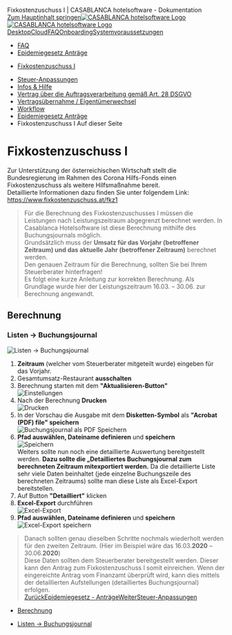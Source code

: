 Fixkostenzuschuss I | CASABLANCA hotelsoftware - Dokumentation  
[Zum Hauptinhalt springen](https://docs.casablanca.at/faq/epidemic_law/fixed_cost_grand1/#__docusaurus_skipToContent_fallback)[![CASABLANCA hotelsoftware Logo](https://docs.casablanca.at/img/logo.png) ![CASABLANCA hotelsoftware Logo](https://docs.casablanca.at/img/Casablanca_LOGO_2022_neg.png)](https://docs.casablanca.at/) [Desktop](https://docs.casablanca.at/desktop/desktop/)[Cloud](https://docs.casablanca.at/cloud/cloud_systems/)[FAQ](https://docs.casablanca.at/faq)[Onboarding](https://docs.casablanca.at/onboarding/fiscalization)[Systemvoraussetzungen](https://docs.casablanca.at/system_requirements)  
* [FAQ](https://docs.casablanca.at/faq/)
* [Epidemiegesetz Anträge](https://docs.casablanca.at/faq/epidemic_law/)
+ [Fixkostenzuschuss I](https://docs.casablanca.at/faq/epidemic_law/fixed_cost_grand1)
* [Steuer-Anpassungen](https://docs.casablanca.at/faq/change_of_taxes/)
* [Infos & Hilfe](https://docs.casablanca.at/faq/info_help/block_vacancies)
* [Vertrag über die Auftragsverarbeitung gemäß Art. 28 DSGVO](https://docs.casablanca.at/faq/dsgvo/)
* [Vertragsübernahme / Eigentümerwechsel](https://docs.casablanca.at/faq/customer_change/)
* [Workflow](https://docs.casablanca.at/faq/workflow/)  
* [Epidemiegesetz Anträge](https://docs.casablanca.at/faq/epidemic_law/)
* Fixkostenzuschuss I
Auf dieser Seite

# Fixkostenzuschuss I  
Zur Unterstützung der österreichischen Wirtschaft stellt die Bundesregierung im Rahmen des Corona Hilfs-Fonds einen Fixkostenzuschuss als weitere Hilfsmaßnahme bereit.  
Detaillierte Informationen dazu finden Sie unter folgendem Link: <https://www.fixkostenzuschuss.at/fkz1>  
> Für die Berechnung des Fixkostenzuschusses I müssen die Leistungen nach Leistungszeitraum abgegrenzt berechnet werden. In Casablanca Hotelsoftware ist diese Berechnung mithilfe des Buchungsjournals möglich.  
Grundsätzlich muss der **Umsatz für das Vorjahr (betroffener Zeitraum) und das aktuelle Jahr (betroffener Zeitraum)** berechnet werden.  
> Den genauen Zeitraum für die Berechnung, sollten Sie bei Ihrem Steuerberater hinterfragen!  
Es folgt eine kurze Anleitung zur korrekten Berechnung. Als Grundlage wurde hier der Leistungszeitraum 16.03. – 30.06. zur Berechnung angewandt.

## Berechnung[](https://docs.casablanca.at/faq/epidemic_law/fixed_cost_grand1/#berechnung "Direkter Link zu Berechnung")  
### Listen -> Buchungsjournal[](https://docs.casablanca.at/faq/epidemic_law/fixed_cost_grand1/#listen---buchungsjournal "Direkter Link zu Listen -> Buchungsjournal")  
![Listen -&gt; Buchungsjournal](https://docs.casablanca.at/assets/images/salesstatistic-19a04a1ac16bf4806cc6740b1ed0863d.png "Listen -> Buchungsjournal")  
1. **Zeitraum** (welcher vom Steuerberater mitgeteilt wurde) eingeben für das Vorjahr.
2. Gesamtumsatz-Restaurant **ausschalten**
3. Berechnung starten mit dem **"Aktualisieren-Button"**  
![Einstellungen](https://docs.casablanca.at/assets/images/settings-e7f752ef954a30668571a6121caa9468.png "Einstellungen")
4. Nach der Berechnung **Drucken**  
![Drucken](https://docs.casablanca.at/assets/images/print-281c2fa911826448f418b860df08e7e8.png "Drucken")
5. In der Vorschau die Ausgabe mit dem **Disketten-Symbol** als **"Acrobat (PDF) file" speichern**  
![Buchungsjournal als PDF Speichern](https://docs.casablanca.at/assets/images/save_pdf-c58c913548d7acef43950baed7b6cf82.png "Buchungsjournal als PDF Speichern")
6. **Pfad auswählen, Dateiname definieren** und **speichern**  
![Speichern](https://docs.casablanca.at/assets/images/save-dee5f2ceebcb949129665898ec7272ea.png "Speichern")  
Weiters sollte nun noch eine detaillierte Auswertung bereitgestellt werden. **Dazu sollte die „Detailliertes Buchungsjournal zum berechneten Zeitraum mitexportiert werden.** Da die detaillierte Liste sehr viele Daten beinhaltet (jede einzelne Buchungszeile des berechneten Zeitraums) sollte man diese Liste als Excel-Export bereitstellen.  
1. Auf Button **"Detailliert"** klicken
2. **Excel-Export** durchführen  
![Excel-Export](https://docs.casablanca.at/assets/images/excel_export-eafc9b7878fd87c6008f6e36da1aeda1.png "Excel-Export")
3. **Pfad auswählen, Dateiname definieren** und **speichern**  
![Excel-Export speichern](https://docs.casablanca.at/assets/images/save_excel_export-72cc23d2e35e87c76f6629bb63c88b3c.png "Excel-Export speichern")  
> Danach sollten genau dieselben Schritte nochmals wiederholt werden für den zweiten Zeitraum. (Hier im Beispiel wäre das 16.03.**2020** – 30.06.**2020**)  
Diese Daten sollten dem Steuerberater bereitgestellt werden. Dieser kann den Antrag zum Fixkostenzuschuss I somit einreichen. Wenn der eingereichte Antrag vom Finanzamt überprüft wird, kann dies mittels der detaillierten Aufstellungen (detailliertes Buchungsjournal) erfolgen.  
[ZurückEpidemiegesetz - Anträge](https://docs.casablanca.at/faq/epidemic_law/)[WeiterSteuer-Anpassungen](https://docs.casablanca.at/faq/change_of_taxes/)  
* [Berechnung](https://docs.casablanca.at/faq/epidemic_law/fixed_cost_grand1/#berechnung)
+ [Listen -> Buchungsjournal](https://docs.casablanca.at/faq/epidemic_law/fixed_cost_grand1/#listen---buchungsjournal)